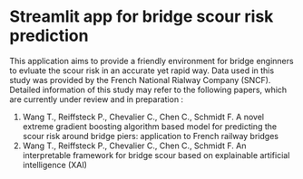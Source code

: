 # Streamlit app for bridge scour risk prediction 
This application aims to provide a friendly environment for bridge enginners to evluate the scour risk in an accurate yet rapid way. 
Data used in this study was provided by the French National Rialway Company (SNCF). 
Detailed information of this study may refer to the following papers, which are currently under review and in preparation :  
   1. Wang T., Reiffsteck P., Chevalier C., Chen C., Schmidt F. A novel extreme gradient boosting algorithm based model for predicting the scour risk around bridge piers: application to French railway bridges 
   2. Wang T., Reiffsteck P., Chevalier C., Chen C., Schmidt F. An interpretable framework for bridge scour based on explainable artificial intelligence (XAI)
